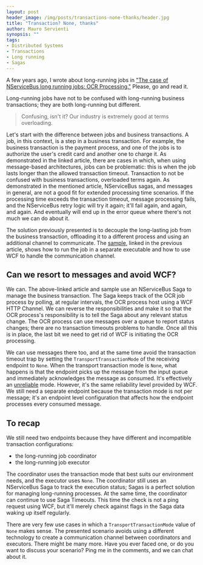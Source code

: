 ```yaml
---
layout: post
header_image: /img/posts/transactions-none-thanks/header.jpg
title: "Transaction? None, thanks"
author: Mauro Servienti
synopsis: ""
tags:
- Distributed Systems
- Transactions
- Long running
- Sagas
---
```


A few years ago, I wrote about long-running jobs in ["The case of NServiceBus long running jobs: OCR Processing."](https://milestone.topics.it/2016/12/20/the-case-of-nservicebus-long-running-handlers-ocr-processing.html) Please, go and read it.

Long-running jobs have not to be confused with long-running business transactions; they are both long-running but different. 

> Confusing, isn't it? Our industry is extremely good at terms overloading.

Let's start with the difference between jobs and business transactions. A job, in this context, is a step in a business transaction. For example, the business transaction is the payment process, and one of the jobs is to authorize the user's credit card and another one to charge it. As demonstrated in the linked article, there are cases in which, when using message-based architectures, jobs can be problematic: this is when the job lasts longer than the allowed transaction timeout. Transaction to not be confused with business transactions, overloaded terms again.
As demonstrated in the mentioned article, NServiceBus sagas, and messages in general, are not a good fit for extended processing time scenarios. If the processing time exceeds the transaction timeout, message processing fails, and the NServiceBus retry logic will try it again; it'll fail again, and again, and again. And eventually will end up in the error queue where there's not much we can do about it.

The solution previously presented is to decouple the long-lasting job from the business transaction, offloading it to a different process and using an additional channel to communicate. The [sample](https://github.com/mauroservienti/NServiceBus.POCs.OCRProcessing), linked in the previous article, shows how to run the job in a separate executable and how to use WCF to handle the communication channel.

## Can we resort to messages and avoid WCF?

We can. The above-linked article and sample use an NServiceBus Saga to manage the business transaction. The Saga keeps track of the OCR job process by polling, at regular intervals, the OCR process host using a WCF HTTP Channel. We can reverse the responsibilities and make it so that the OCR process's responsibility is to tell the Saga about any relevant status change. The OCR process can use messages over a queue to report status changes; there are no transaction timeouts problems to handle. Once all this is in place, the last bit we need to get rid of WCF is initiating the OCR processing.

We can use messages there too, and at the same time avoid the transaction timeout trap by setting the `TransportTransactionMode` of the receiving endpoint to `None`. When the transport transaction mode is `None`, what happens is that the endpoint picks up the message from the input queue and immediately acknowledges the message as consumed. It's effectively an [unreliable](https://docs.particular.net/transports/transactions#transactions-unreliable-transactions-disabled) mode. However, it's the same reliability level provided by WCF. We still need a separate endpoint because the transaction mode is not per message; it's an endpoint level configuration that affects how the endpoint processes every consumed message.

## To recap

We still need two endpoints because they have different and incompatible transaction configurations:

- the long-running job coordinator 
- the long-running job executor

The coordinator uses the transaction mode that best suits our environment needs, and the executor uses `None`.
The coordinator still uses an NServiceBus Saga to track the execution status; Sagas is a perfect solution for managing long-running processes. At the same time, the coordinator can continue to use Saga Timeouts. This time the check is not a ping request using WCF, but it'll merely check against flags in the Saga data waking up itself regularly.

There are very few use cases in which a `TransportTransactionMode` value of `None` makes sense. The presented scenario avoids using a different technology to create a communication channel between coordinators and executors. There might be many more. Have you ever faced one, or do you want to discuss your scenario? Ping me in the comments, and we can chat about it.
